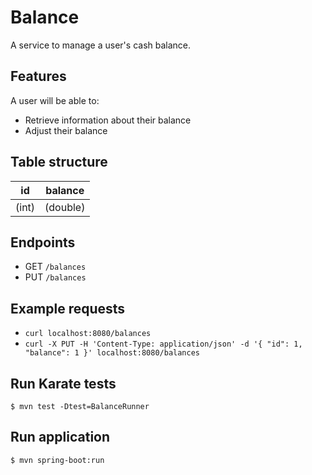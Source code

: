 # Balance
A service to manage a user's cash balance.

## Features
A user will be able to:
- Retrieve information about their balance
- Adjust their balance

## Table structure
| id    | balance  |
| ----- | -------- |
| (int) | (double) |

## Endpoints
- GET `/balances`
- PUT `/balances`

## Example requests
- `curl localhost:8080/balances`
- `curl -X PUT -H 'Content-Type: application/json' -d '{ "id": 1, "balance": 1 }' localhost:8080/balances`

## Run Karate tests
```
$ mvn test -Dtest=BalanceRunner
```

## Run application
```
$ mvn spring-boot:run
```
